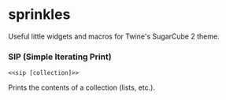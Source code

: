 # sprinkles
Useful little widgets and macros for Twine's SugarCube 2 theme.

### SIP (Simple Iterating Print)
`<<sip [collection]>>`

Prints the contents of a collection (lists, etc.).
